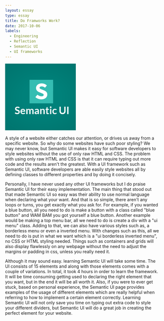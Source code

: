 ```yaml
---
layout: essay
type: essay
title: Do Framworks Work?
date: 2017-10-06
labels:
  - Engineering
  - Reflection
  - Semantic UI
  - UI frameworks
---
```


<img class="ui centered middle image" src="../images/semantic.png">

  A style of a website either catches our attention, or drives us away from a specific website. So why do some websites have such poor styling? We may never know, but Semantic UI makes it easy for software developers to style websites without the use of only raw HTML and CSS. The problem with using only raw HTML and CSS is that it can require typing out more code and the results aren't the greatest. With a UI framework such as Semantic UI, software developers are able easily style websites all by defining classes to different properties and by doing it concisely.

  Personally, I have never used any other UI frameworks but I do praise Semantic UI for their easy implementation. The main thing that stood out that made Semantic UI so easy was their ability to use normal language when declaring what your want. And that is so simple, there aren't any loops or turns, you get exactly what you ask for. For example, if you wanted a blue button, all you need to do is make a button with a class called "blue button" and WAM BAM you got yourself a blue button. Another example would be making a top menu bar, all we need to do is create a div with a "ui menu" class. Adding to that, we can also have various styles such as, a borderless menu or even a inverted menu. With changes such as this, all we need to do is put in what we want which is a "ui borderless inverted menu", no CSS or HTML styling needed. Things such as containers and grids will also display flawlessly on any webpage without the need to adjust the margins or padding in css, unless you really need it.  

 Although it may sound easy. learning Semantic UI will take some time. The UI consists of 15 elements and along with those elements comes with a couple of variations. In total, it took 4 hours in order to learn the framework. It will be time consuming getting used to declaring the right element that you want, but in the end it will be all worth it. Also, if you were to ever get stuck, based on personal experience, the Semantic UI page provides examples of the usage of different elements which are really helpful when referring to how to implement a certain element correctly. Learning Semantic UI will not only  save you time on typing out extra code to style your different dividers, but Semantic UI will do a great job in creating the perfect element for your website. 
